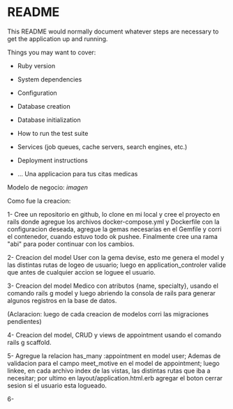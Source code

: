 # README

This README would normally document whatever steps are necessary to get the
application up and running.

Things you may want to cover:

* Ruby version

* System dependencies

* Configuration

* Database creation

* Database initialization

* How to run the test suite

* Services (job queues, cache servers, search engines, etc.)

* Deployment instructions

* ...
Una applicacion para tus citas medicas

Modelo de negocio: *imagen*

Como fue la creacion:

1- Cree un repositorio en github, lo clone en mi local y cree el proyecto en rails donde agregue los archivos docker-compose.yml y Dockerfile con la configuracion deseada, agregue la gemas necesarias en el Gemfile y corri el contenedor, cuando estuvo todo ok pushee. Finalmente cree una rama "abi" para poder continuar con los cambios.

2- Creacion del model User con la gema devise, esto me genera el model y las distintas rutas de logeo de usuario; luego en application_controler valide que antes de cualquier accion se loguee el usuario. 

3- Creacion del model Medico con atributos {name, specialty}, usando el comando rails g model y luego abriendo la consola de rails para generar algunos registros en la base de datos. 

(Aclaracion: luego de cada creacion de modelos corri las migraciones pendientes)  

4- Creacion del model, CRUD y views de appointment usando el comando rails g scaffold.  

5- Agregue la relacion has_many :appointment en model user; Ademas de validacion para el campo meet_motive en el model de appointment; luego linkee, en cada archivo index de las vistas, las distintas rutas que iba a necesitar; por ultimo en layout/application.html.erb agregar el boton cerrar sesion si el usuario esta logueado.

6-